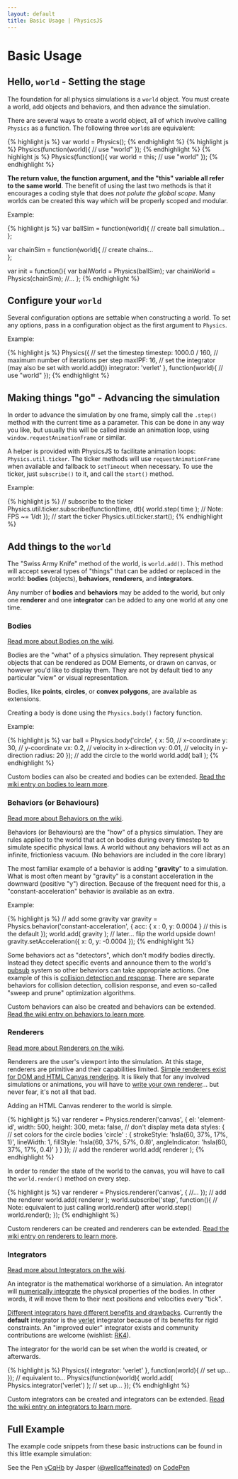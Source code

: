 ```yaml
---
layout: default
title: Basic Usage | PhysicsJS
---
```


# Basic Usage

## Hello, `world` - Setting the stage

The foundation for all physics simulations is a `world` object. You must create a world,
add objects and behaviors, and then advance the simulation.

There are several ways to create a world object, all of which involve calling `Physics`
as a function. The following three `world`s are equivalent:

{% highlight js %}
var world = Physics();
{% endhighlight %}
{% highlight js %}
Physics(function(world){
    // use "world"
});
{% endhighlight %}
{% highlight js %}
Physics(function(){
    var world = this;
    // use "world"
});
{% endhighlight %}

**The return value, the function argument, and the "this" variable all 
refer to the same world**. The benefit of using the last two methods is 
that it encourages a coding style that does *not polute the global scope*. 
Many worlds can be created this way which will be properly scoped and modular.

Example:

{% highlight js %}
var ballSim = function(world){
    // create ball simulation...
};

var chainSim = function(world){
    // create chains...  
};

var init = function(){
    var ballWorld = Physics(ballSim);
    var chainWorld = Physics(chainSim);
    //...
};
{% endhighlight %}


## Configure your `world`

Several configuration options are settable when constructing a world. To set
any options, pass in a configuration object as the first argument to `Physics`.

Example:

{% highlight js %}
Physics({
    // set the timestep
    timestep: 1000.0 / 160,
    // maximum number of iterations per step
    maxIPF: 16,
    // set the integrator (may also be set with world.add())
    integrator: 'verlet'
}, function(world){
    // use "world"
});
{% endhighlight %}


## Making things "go" - Advancing the simulation

In order to advance the simulation by one frame, simply call the `.step()` method
with the current time as a parameter. This can be done in any way you like,
but usually this will be called inside an animation loop, using
`window.requestAnimationFrame` or similar. 

A helper is provided with PhysicsJS to facilitate animation loops:
`Physics.util.ticker`. The ticker methods will use `requestAnimationFrame`
when available and fallback to `setTimeout` when necessary. To use the ticker,
just `subscribe()` to it, and call the `start()` method.

Example:

{% highlight js %}
// subscribe to the ticker
Physics.util.ticker.subscribe(function(time, dt){
    world.step( time );
    // Note: FPS ~= 1/dt
});
// start the ticker
Physics.util.ticker.start();
{% endhighlight %}


## Add things to the `world`

The "Swiss Army Knife" method of the world, is `world.add()`. This method
will accept several types of "things" that can be added or replaced in the
world: **bodies** (objects), **behaviors**, **renderers**, and **integrators**.

Any number of **bodies** and **behaviors** may be added to the world, but
only one **renderer** and one **integrator** can be added to any one world
at any one time.


### Bodies

[Read more about Bodies on the wiki][wiki-bodies].

Bodies are the "what" of a physics simulation. They represent physical objects that
can be rendered as DOM Elements, or drawn on canvas, or however you'd like to display
them. They are not by default tied to any particular "view" or visual representation.

Bodies, like **points**, **circles**, or **convex polygons**, are available as extensions.

Creating a body is done using the `Physics.body()` factory function.

Example:

{% highlight js %}
var ball = Physics.body('circle', {
    x: 50, // x-coordinate
    y: 30, // y-coordinate
    vx: 0.2, // velocity in x-direction
    vy: 0.01, // velocity in y-direction
    radius: 20
});
// add the circle to the world
world.add( ball );
{% endhighlight %}

Custom bodies can also be created and bodies can be extended.
[Read the wiki entry on bodies to learn more][wiki-bodies].


### Behaviors (or Behaviours)

[Read more about Behaviors on the wiki](wiki-behaviors).

Behaviors (or Behaviours) are the "how" of a physics simulation. They are rules applied
to the world that act on bodies during every timestep to simulate specific physical laws.
A world without any behaviors will act as an infinite, frictionless vacuum.
(No behaviors are included in the core library)

The most familiar example of a behavior is adding "**gravity**" to a simulation. What is most often
meant by "gravity" is a constant acceleration in the downward (positive "y") direction.
Because of the frequent need for this, a "constant-acceleration" behavior is available
as an extra.

Example:

{% highlight js %}
// add some gravity
var gravity = Physics.behavior('constant-acceleration', {
    acc: { x : 0, y: 0.0004 } // this is the default
});
world.add( gravity );
// later... flip the world upside down!
gravity.setAcceleration({ x: 0, y: -0.0004 });
{% endhighlight %}

Some behaviors act as "detectors", which don't modify bodies directly. Instead
they detect specific events and announce them to the world's [pubsub][wiki-pubsub]
system so other behaviors can take appropriate actions. One example of this is
[collision detection and response][wiki-collisions]. There are separate behaviors 
for collision detection, collision response, and even so-called "sweep and prune"
optimization algorithms.

Custom behaviors can also be created and behaviors can be extended.
[Read the wiki entry on behaviors to learn more][wiki-behaviors].


### Renderers

[Read more about Renderers on the wiki](wiki-renderers).

Renderers are the user's viewport into the simulation. At this stage, renderers
are primitive and their capabilities limited. [Simple renderers exist for DOM and
HTML Canvas rendering][wiki-renderers]. It is likely that for any involved simulations
or animations, you will have to [write your own renderer][wiki-renderers]... but never fear, it's
not all that bad.

Adding an HTML Canvas renderer to the world is simple.

{% highlight js %}
var renderer = Physics.renderer('canvas', {
    el: 'element-id',
    width: 500,
    height: 300,
    meta: false, // don't display meta data
    styles: {
        // set colors for the circle bodies
        'circle' : {
            strokeStyle: 'hsla(60, 37%, 17%, 1)',
            lineWidth: 1,
            fillStyle: 'hsla(60, 37%, 57%, 0.8)',
            angleIndicator: 'hsla(60, 37%, 17%, 0.4)'
        }
    }
});
// add the renderer
world.add( renderer );
{% endhighlight %}

In order to render the state of the world to the canvas, you
will have to call the `world.render()` method on every step.


{% highlight js %}
var renderer = Physics.renderer('canvas', {
    //...
});
// add the renderer
world.add( renderer );
world.subscribe('step', function(){
    // Note: equivalent to just calling world.render() after world.step()
    world.render();
});
{% endhighlight %}


Custom renderers can be created and renderers can be extended.
[Read the wiki entry on renderers to learn more][wiki-renderers].


### Integrators

[Read more about Integrators on the wiki](wiki-integrators).

An integrator is the mathematical workhorse of a simulation. An integrator
will [numerically integrate](http://en.wikipedia.org/wiki/Numerical_integration) 
the physical properties of the bodies. In other words, it will move them to
their next positions and velocities every "tick".

[Different integrators have different benefits and drawbacks][codeflow-integrators].
Currently the **default** integrator is the
[verlet](http://en.wikipedia.org/wiki/Verlet_integration) integrator because
of its benefits for rigid constraints. An "improved euler" integrator exists
and community contributions are welcome (wishlist: [RK4](http://en.wikipedia.org/wiki/RK4)).

The integrator for the world can be set when the world is created, or afterwards.

{% highlight js %}
Physics({
    integrator: 'verlet'
}, function(world){
    // set up...
});
// equivalent to...
Physics(function(world){
    world.add( Physics.integrator('verlet') );
    // set up...
});
{% endhighlight %}

Custom integrators can be created and integrators can be extended.
[Read the wiki entry on integrators to learn more][wiki-integrators].


## Full Example

The example code snippets from these basic instructions can be found in this
little example simulation:

<p data-height="351" data-theme-id="0" data-slug-hash="vCqHb" data-user="wellcaffeinated" data-default-tab="result" class='codepen'>See the Pen <a href='http://codepen.io/wellcaffeinated/pen/vCqHb'>vCqHb</a> by Jasper (<a href='http://codepen.io/wellcaffeinated'>@wellcaffeinated</a>) on <a href='http://codepen.io'>CodePen</a></p>
<script async="async" src="http://codepen.io/assets/embed/ei.js"></script>


[wiki-bodies]: https://github.com/wellcaffeinated/PhysicsJS/wiki/Bodies
[wiki-behaviors]: https://github.com/wellcaffeinated/PhysicsJS/wiki/Behaviors
[wiki-pubsub]: https://github.com/wellcaffeinated/PhysicsJS/wiki/PubSub
[wiki-collisions]: https://github.com/wellcaffeinated/PhysicsJS/wiki/Collisions
[wiki-renderers]: https://github.com/wellcaffeinated/PhysicsJS/wiki/Renderers
[wiki-integrators]: https://github.com/wellcaffeinated/PhysicsJS/wiki/Integrators

[codeflow-integrators]: http://codeflow.org/entries/2010/aug/28/integration-by-example-euler-vs-verlet-vs-runge-kutta/
